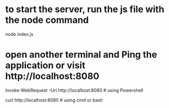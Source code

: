 # to start the server, run the js file with the node command

node index.js

# open another terminal and Ping the application or visit http://localhost:8080

Invoke-WebRequest -Uri http://localhost:8080 # using Powershell

curl http://localhost:8080 # using cmd or bash
